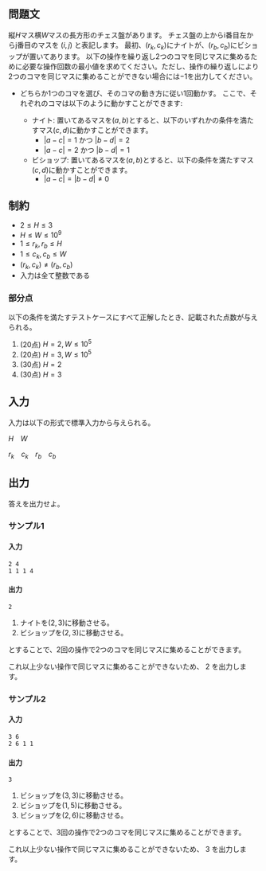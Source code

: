 ## 問題文

縦$H$マス横$W$マスの長方形のチェス盤があります。
チェス盤の上からi番目左からj番目のマスを $(i, j)$ と表記します。
最初、$(r_k, c_k)$にナイトが、$(r_b, c_b)$にビショップが置いてあります。
以下の操作を繰り返し$2$つのコマを同じマスに集めるために必要な操作回数の最小値を求めてください。ただし、操作の繰り返しにより$2$つのコマを同じマスに集めることができない場合には$-1$を出力してください。
- どちらか$1$つのコマを選び、そのコマの動き方に従い$1$回動かす。
ここで、それぞれのコマは以下のように動かすことができます: 

    - ナイト: 置いてあるマスを$(a, b)$とすると、以下のいずれかの条件を満たすマス$(c, d)$に動かすことができます。
        - $|a-c|=1$ かつ $|b-d|=2$ 
        - $|a-c|=2$ かつ $|b-d|=1$ 
    - ビショップ: 置いてあるマスを$(a, b)$とすると、以下の条件を満たすマス$(c, d)$に動かすことができます。
        - $|a-c|=|b-d|\ne 0$

## 制約

- $2 \leq H \leq 3$
- $H \leq W \leq 10^9$
- $1 \leq r_k, r_b \leq H$
- $1 \leq c_k, c_b \leq W$
- $(r_k, c_k) \ne (r_b, c_b)$
- 入力は全て整数である

### 部分点

以下の条件を満たすテストケースにすべて正解したとき、記載された点数が与えられる。
1. (20点) $H = 2, W \leq 10^5$
1. (20点) $H = 3, W \leq 10^5$
1. (30点) $H = 2$
1. (30点) $H = 3$

## 入力

入力は以下の形式で標準入力から与えられる。

<div class="code-math">

$H$&emsp;$W$

$r_k$&emsp;$c_k$&emsp;$r_b$&emsp;$c_b$
</div>

## 出力

答えを出力せよ。

### サンプル1
#### 入力
```
2 4
1 1 1 4
```

#### 出力

```
2
```

1. ナイトを$(2, 3)$に移動させる。
1. ビショップを$(2, 3)$に移動させる。

とすることで、$2$回の操作で$2$つのコマを同じマスに集めることができます。

これ以上少ない操作で同じマスに集めることができないため、 $2$ を出力します。

### サンプル2
#### 入力
```
3 6
2 6 1 1
```

#### 出力

```
3
```

1. ビショップを$(3, 3)$に移動させる。
1. ビショップを$(1, 5)$に移動させる。
1. ビショップを$(2, 6)$に移動させる。

とすることで、$3$回の操作で$2$つのコマを同じマスに集めることができます。

これ以上少ない操作で同じマスに集めることができないため、 $3$ を出力します。

